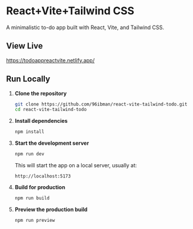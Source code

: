 # React+Vite+Tailwind CSS

A minimalistic to-do app built with React, Vite, and Tailwind CSS.

## View Live
https://todoappreactvite.netlify.app/

## Run Locally

1. **Clone the repository**
   ```bash
   git clone https://github.com/96ibman/react-vite-tailwind-todo.git
   cd react-vite-tailwind-todo
   ```

2. **Install dependencies**
   ```bash
   npm install
   ```

3. **Start the development server**
   ```bash
   npm run dev
   ```
   This will start the app on a local server, usually at:
   ```
   http://localhost:5173
   ```

4. **Build for production**
   ```bash
   npm run build
   ```

5. **Preview the production build**
   ```bash
   npm run preview
   ```
